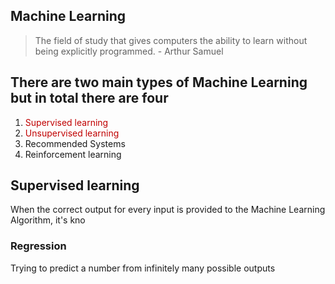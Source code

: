 ## Machine Learning
> The field of study that gives computers the ability to learn without being explicitly programmed. - Arthur Samuel

## There are two main types of Machine Learning but in total there are four
1. <span style="color:rgb(192, 0, 0)">Supervised learning</span>
2. <span style="color:rgb(192, 0, 0)">Unsupervised learning</span>
3. Recommended Systems 
4. Reinforcement learning

## Supervised learning
When the correct output for every input is provided to the Machine Learning Algorithm, it's kno
### Regression
Trying to predict a number from infinitely many possible outputs